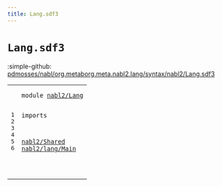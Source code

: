 ```yaml
---
title: Lang.sdf3
---
```


# `Lang.sdf3`

:simple-github: [pdmosses/nabl/org.metaborg.meta.nabl2.lang/syntax/nabl2/Lang.sdf3]

[pdmosses/nabl/org.metaborg.meta.nabl2.lang/syntax/nabl2/Lang.sdf3]: https://github.com/pdmosses/nabl/blob/master/org.metaborg.meta.nabl2.lang/syntax/nabl2/Lang.sdf3 "The source file on GitHub"

<div class="sdf3"><table class="highlighttable"><tbody><tr><td class="linenos"><div class="linenodiv"><pre><span></span>1
2
3
4
5
6
</pre></div></td>
<td class="code"><pre><code><span class="keyword">module</span> <a href="../../NaBL2Lang.sdf3#nabl2/Lang_29_39" id="nabl2/Lang_7_17" title="Referenced at ../../NaBL2Lang.sdf3 line 5">nabl2/Lang</a>

<span class="keyword">imports</span>

  <a href="../../../../../file:/Users/pdm/eclipse/spoofax-dev/Eclipse.app/Contents/Eclipse/plugins/org.metaborg.meta.nabl2.shared.eclipse_2.6.0.20230609-133100-master/target/unpacked/latest/syntax/nabl2/Shared.sdf3#nabl2/Shared_7_19" id="nabl2/Shared_30_42" title="Defined at ../../../../../file:/Users/pdm/eclipse/spoofax-dev/Eclipse.app/Contents/Eclipse/plugins/org.metaborg.meta.nabl2.shared.eclipse_2.6.0.20230609-133100-master/target/unpacked/latest/syntax/nabl2/Shared.sdf3 line 1">nabl2/Shared</a>
  <a href="../lang/Main.sdf3#nabl2/lang/Main_7_22" id="nabl2/lang/Main_45_60" title="Defined at ../lang/Main.sdf3 line 1">nabl2/lang/Main</a>

</code></pre></td></tr></tbody></table></div>